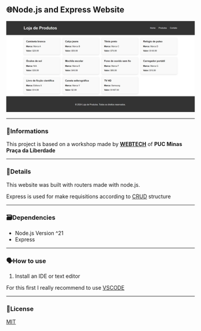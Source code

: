 <h2>🌐Node.js and Express Website</h2>
<img src="images/websiteimg.png">

---

<h3>📖Informations</h3>
<p>This project is based on a workshop made by <a href="https://webtech.network"><b>WEBTECH</b></a> of <b>PUC Minas Praça da Liberdade</b></p>

---

<h3>🔎Details</h3>
<p>This website was built with routers made with node.js.</p>
<p>Express is used for make requisitions according to <a href="https://developer.mozilla.org/en-US/docs/Glossary/CRUD">CRUD</a> structure</p>

---

<h3>🗃️Dependencies</h3>
<ul>
  <li>Node.js Version ^21</li>
  <li>Express</li>
</ul>

---

<h3>🗣️How to use</h3>
<ol><li>Install an IDE or text editor</li></ol>
<p>For this first I really recommend to use <a href="https://code.visualstudio.com">VSCODE</a></p>


---

<h3>📜License</h3>
<a href="https://github.com/JeanCarlos0112/workshopnode/blob/main/LICENSE">MIT</a>
